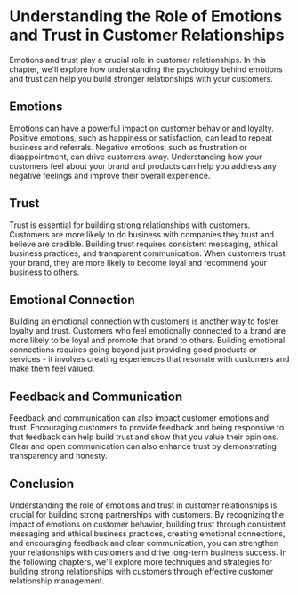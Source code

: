 # Understanding the Role of Emotions and Trust in Customer Relationships

Emotions and trust play a crucial role in customer relationships. In this chapter, we'll explore how understanding the psychology behind emotions and trust can help you build stronger relationships with your customers.

Emotions
--------

Emotions can have a powerful impact on customer behavior and loyalty. Positive emotions, such as happiness or satisfaction, can lead to repeat business and referrals. Negative emotions, such as frustration or disappointment, can drive customers away. Understanding how your customers feel about your brand and products can help you address any negative feelings and improve their overall experience.

Trust
-----

Trust is essential for building strong relationships with customers. Customers are more likely to do business with companies they trust and believe are credible. Building trust requires consistent messaging, ethical business practices, and transparent communication. When customers trust your brand, they are more likely to become loyal and recommend your business to others.

Emotional Connection
--------------------

Building an emotional connection with customers is another way to foster loyalty and trust. Customers who feel emotionally connected to a brand are more likely to be loyal and promote that brand to others. Building emotional connections requires going beyond just providing good products or services - it involves creating experiences that resonate with customers and make them feel valued.

Feedback and Communication
--------------------------

Feedback and communication can also impact customer emotions and trust. Encouraging customers to provide feedback and being responsive to that feedback can help build trust and show that you value their opinions. Clear and open communication can also enhance trust by demonstrating transparency and honesty.

Conclusion
----------

Understanding the role of emotions and trust in customer relationships is crucial for building strong partnerships with customers. By recognizing the impact of emotions on customer behavior, building trust through consistent messaging and ethical business practices, creating emotional connections, and encouraging feedback and clear communication, you can strengthen your relationships with customers and drive long-term business success. In the following chapters, we'll explore more techniques and strategies for building strong relationships with customers through effective customer relationship management.
